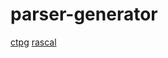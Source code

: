 # parser-generator

[ctpg](https://github.com/peter-winter/ctpg)
[rascal](https://github.com/usethesource/rascal)
